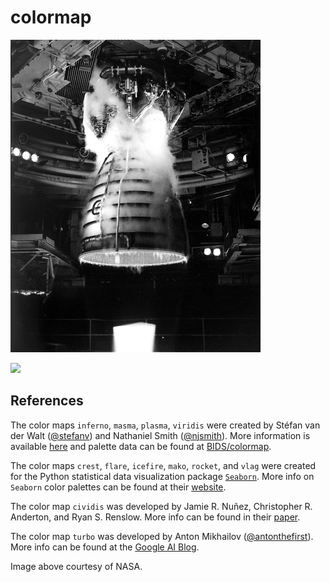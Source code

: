 # colormap

![](images/gray8.png)

![](images/palettes.png)

## References

The color maps ```inferno```, ```masma```, ```plasma```, ```viridis``` were created by Stéfan van der Walt ([@stefanv](https://github.com/stefanv)) and Nathaniel Smith ([@njsmith](https://github.com/njsmith)). More information is available [here](https://bids.github.io/colormap/) and palette data can be found at [BIDS/colormap](https://github.com/BIDS/colormap).

The color maps ```crest```, ```flare```, ```icefire```, ```mako```, ```rocket```, and ```vlag``` were created for the Python statistical data visualization package [```Seaborn```](https://github.com/mwaskom/seaborn). More info on ```Seaborn``` color palettes can be found at their [website](https://seaborn.pydata.org/tutorial/color_palettes.html).

The color map ```cividis``` was developed by Jamie R. Nuñez, Christopher R. Anderton, and Ryan S. Renslow. More info can be found in their [paper](https://journals.plos.org/plosone/article?id=10.1371/journal.pone.0199239).

The color map ```turbo``` was developed by Anton Mikhailov ([@antonthefirst](https://github.com/antonthefirst)). More info can be found at the [Google AI Blog](https://ai.googleblog.com/2019/08/turbo-improved-rainbow-colormap-for.html).

Image above courtesy of NASA.
